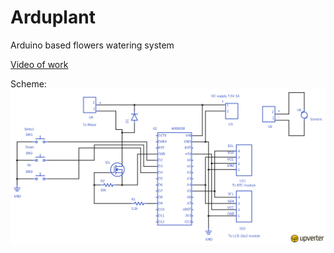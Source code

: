 # Arduplant

Arduino based flowers watering system

<a href="http://youtu.be/1P33MEJr54k">Video of work</a>

Scheme:
<img src="https://github.com/andjelx/Arduplant/blob/master/Arduplant_scheme.png">
